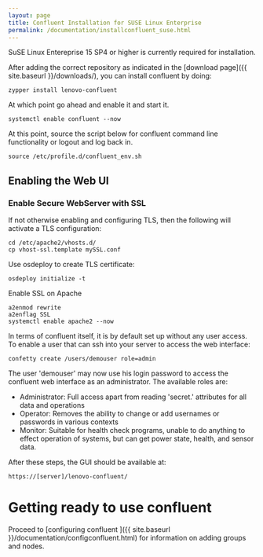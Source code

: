 ```yaml
---
layout: page
title: Confluent Installation for SUSE Linux Enterprise
permalink: /documentation/installconfluent_suse.html
---
```


SuSE Linux Entereprise 15 SP4 or higher is currently required for installation.

After adding the correct repository as indicated in the [download page]({{ site.baseurl }}/downloads/), you can install confluent by doing:

    zypper install lenovo-confluent

At which point go ahead and enable it and start it.

    systemctl enable confluent --now

At this point, source the script below for confluent command line functionality or logout and log back in. 

    source /etc/profile.d/confluent_env.sh


## Enabling the Web UI

### Enable Secure WebServer with SSL

If not otherwise enabling and configuring TLS, then the following will activate a TLS configuration:	

    cd /etc/apache2/vhosts.d/
    cp vhost-ssl.template mySSL.conf 

Use osdeploy to create TLS certificate:

    osdeploy initialize -t

Enable SSL on Apache

    a2enmod rewrite
    a2enflag SSL
    systemctl enable apache2 --now


In terms of confluent itself, it is by default set up without any user access.  To enable a user that can ssh into your server to access the web interface:

    confetty create /users/demouser role=admin

The user 'demouser' may now use his login password to access the confluent web interface as an administrator.  The available roles are:

* Administrator: Full access apart from reading 'secret.' attributes for all data and operations
* Operator: Removes the ability to change or add usernames or passwords in various contexts
* Monitor: Suitable for health check programs, unable to do anything to effect operation of systems, but can get power state, health, and sensor data.


After these steps, the GUI should be available at:

    https://[server]/lenovo-confluent/

# Getting ready to use confluent
 
Proceed to [configuring confluent ]({{ site.baseurl }}/documentation/configconfluent.html) for information on
adding groups and nodes.

